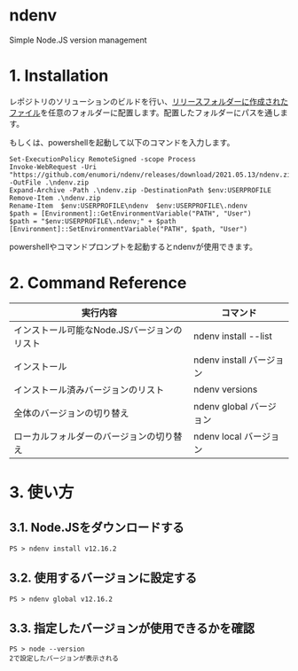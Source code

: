 # ndenv
Simple Node.JS version management

# 1. Installation
レポジトリのソリューションのビルドを行い、[リリースフォルダーに作成されたファイル](https://github.com/enumori/ndenv/releases/download/2021.05.13/ndenv.zip)を任意のフォルダーに配置します。配置したフォルダーにパスを通します。

もしくは、powershellを起動して以下のコマンドを入力します。

```
Set-ExecutionPolicy RemoteSigned -scope Process
Invoke-WebRequest -Uri "https://github.com/enumori/ndenv/releases/download/2021.05.13/ndenv.zip" -OutFile .\ndenv.zip
Expand-Archive -Path .\ndenv.zip -DestinationPath $env:USERPROFILE
Remove-Item .\ndenv.zip
Rename-Item  $env:USERPROFILE\ndenv  $env:USERPROFILE\.ndenv
$path = [Environment]::GetEnvironmentVariable("PATH", "User")
$path = "$env:USERPROFILE\.ndenv;" + $path
[Environment]::SetEnvironmentVariable("PATH", $path, "User")
```
powershellやコマンドプロンプトを起動するとndenvが使用できます。

# 2. Command Reference
| 実行内容 | コマンド|
| --- | --- |
| インストール可能なNode.JSバージョンのリスト | ndenv install --list |
| インストール | ndenv install バージョン |
| インストール済みバージョンのリスト | ndenv versions |
| 全体のバージョンの切り替え | ndenv global バージョン |
| ローカルフォルダーのバージョンの切り替え | ndenv local バージョン |

# 3. 使い方
## 3.1. Node.JSをダウンロードする
```
PS > ndenv install v12.16.2
```
## 3.2. 使用するバージョンに設定する
```
PS > ndenv global v12.16.2
```
## 3.3. 指定したバージョンが使用できるかを確認
```
PS > node --version
2で設定したバージョンが表示される
```